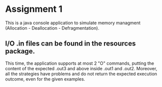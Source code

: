 # Assignment 1
This is a java console application to simulate memory managment (Allocation - Deallocation - Defragmentation).
## I/O .in files can be found in the resources package.


This time, the application supports at most 2 "O" commands, putting the content of the expected .out3 and above inside .out1 and .out2. Moreover, all the strategies have problems and do not return the expected execution outcome, even for the given examples.


